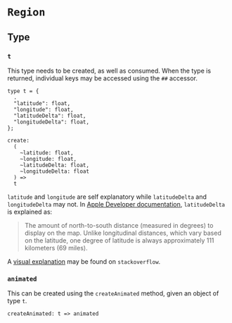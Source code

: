 # `Region`

## Type

### `t`

This type needs to be created, as well as consumed. When the type is returned,
individual keys may be accessed using the `##` accessor.

```reason
type t = {
  .
  "latitude": float,
  "longitude": float,
  "latitudeDelta": float,
  "longitudeDelta": float,
};
```

```reason
create:
  (
    ~latitude: float,
    ~longitude: float,
    ~latitudeDelta: float,
    ~longitudeDelta: float
  ) =>
  t
```

`latitude` and `longitude` are self explanatory while `latitudeDelta` and
`longitudeDelta` may not. In
[Apple Developer documentation](https://developer.apple.com/reference/mapkit/mkcoordinatespan/1452417-latitudedelta),
`latitudeDelta` is explained as:

> The amount of north-to-south distance (measured in degrees) to display on the
> map. Unlike longitudinal distances, which vary based on the latitude, one
> degree of latitude is always approximately 111 kilometers (69 miles).

A
[visual explanation](https://stackoverflow.com/questions/36685372/how-to-zoom-in-out-in-react-native-map/36688156#36688156)
may be found on `stackoverflow`.

### `animated`

This can be created using the `createAnimated` method, given an object of type
`t`.

```reason
createAnimated: t => animated
```
